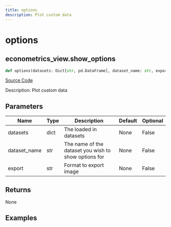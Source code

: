 ```yaml
---
title: options
description: Plot custom data
---
```

# options

## econometrics_view.show_options

```python
def options(datasets: Dict[str, pd.DataFrame], dataset_name: str, export: str) -> None:
```
[Source Code](https://github.com/OpenBB-finance/OpenBBTerminal/tree/main/openbb_terminal/econometrics/econometrics_view.py#L33)

Description: Plot custom data

## Parameters

| Name | Type | Description | Default | Optional |
| ---- | ---- | ----------- | ------- | -------- |
| datasets | dict | The loaded in datasets | None | False |
| dataset_name | str | The name of the dataset you wish to show options for | None | False |
| export | str | Format to export image | None | False |

## Returns

None

## Examples


